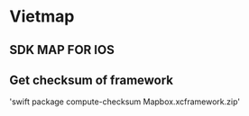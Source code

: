 # Vietmap

## SDK MAP FOR IOS

## Get checksum of framework
'swift package compute-checksum Mapbox.xcframework.zip'